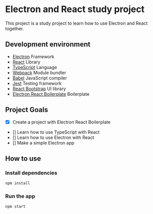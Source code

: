 # Electron and React study project

This project is a study project to learn how to use Electron and React together.

## Development environment

- [Electron](https://electronjs.org/) Framework
- [React](https://reactjs.org/) Library
- [TypeScript](https://www.typescriptlang.org/) Language
- [Webpack](https://webpack.js.org/) Module bundler
- [Babel](https://babeljs.io/) JavaScript compiler
- [Jest](https://jestjs.io/) Testing framework
- [React Bootstrap](https://react-bootstrap.github.io/) UI library
- [Electron React Boilerplate](https://electron-react-boilerplate.js.org/) Boilerplate

## Project Goals

- [x] Create a project with Electron React Boilerplate
- [] Learn how to use TypeScript with React
- [] Learn how to use Electron with React
- [] Make a simple Electron app

## How to use

### Install dependencies

```bash
npm install
```

### Run the app

```bash
npm start
```
